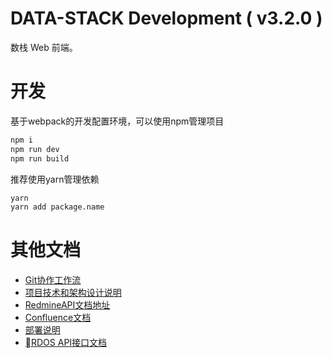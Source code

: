 # DATA-STACK Development ( v3.2.0 )

数栈 Web 前端。

# 开发
基于webpack的开发配置环境，可以使用npm管理项目

```bash
npm i
npm run dev
npm run build
```
推荐使用yarn管理依赖

```bash
yarn
yarn add package.name
```

# 其他文档
- [Git协作工作流](http://git.dtstack.cn/ziv/data-stack-web/wikis/gitflow)
- [项目技术和架构设计说明
](http://git.dtstack.cn/ziv/data-stack-web/wikis/Development)
- [RedmineAPI文档地址](http://redmine.prod.dtstack.cn/projects/rdos)
- [Confluence文档](http://confluence.dev.dtstack.cn/display/RDOS/RD-OS)
- [部署说明](http://git.dtstack.cn/ziv/data-stack-web/wikis/deploy)
- [RDOS API接口文档](http://git.dtstack.cn/dtstack/rdos-docs)



